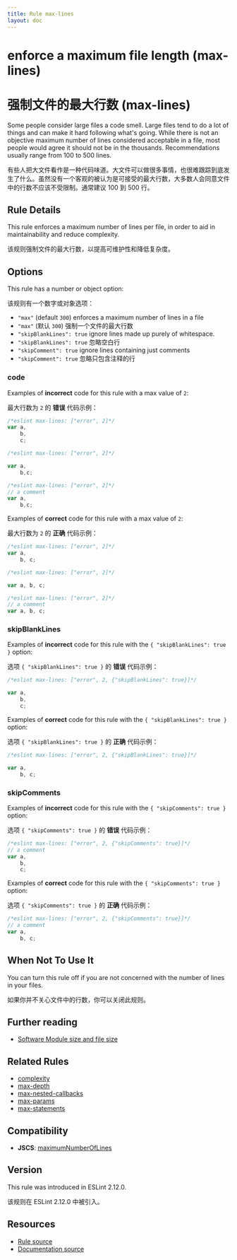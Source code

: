 ```yaml
---
title: Rule max-lines
layout: doc
---
```

<!-- Note: No pull requests accepted for this file. See README.md in the root directory for details. -->

# enforce a maximum file length (max-lines)

# 强制文件的最大行数 (max-lines)

Some people consider large files a code smell. Large files tend to do a lot of things and can make it hard following what's going. While there is not an objective maximum number of lines considered acceptable in a file, most people would agree it should not be in the thousands. Recommendations usually range from 100 to 500 lines.

有些人把大文件看作是一种代码味道。大文件可以做很多事情，也很难跟踪到底发生了什么。虽然没有一个客观的被认为是可接受的最大行数，大多数人会同意文件中的行数不应该不受限制。通常建议 100 到 500 行。

## Rule Details

This rule enforces a maximum number of lines per file, in order to aid in maintainability and reduce complexity.

该规则强制文件的最大行数，以提高可维护性和降低复杂度。

## Options

This rule has a number or object option:

该规则有一个数字或对象选项：

* `"max"` (default `300`) enforces a maximum number of lines in a file
* `"max"` (默认 `300`) 强制一个文件的最大行数
* `"skipBlankLines": true` ignore lines made up purely of whitespace.
* `"skipBlankLines": true` 忽略空白行
* `"skipComment": true` ignore lines containing just comments
* `"skipComment": true` 忽略只包含注释的行

### code

Examples of **incorrect** code for this rule with a max value of `2`:

最大行数为 `2` 的 **错误** 代码示例：

```js
/*eslint max-lines: ["error", 2]*/
var a,
    b,
    c;
```

```js
/*eslint max-lines: ["error", 2]*/

var a,
    b,c;
```

```js
/*eslint max-lines: ["error", 2]*/
// a comment
var a,
    b,c;
```

Examples of **correct** code for this rule with a max value of `2`:

最大行数为 `2` 的 **正确** 代码示例：

```js
/*eslint max-lines: ["error", 2]*/
var a,
    b, c;
```

```js
/*eslint max-lines: ["error", 2]*/

var a, b, c;
```

```js
/*eslint max-lines: ["error", 2]*/
// a comment
var a, b, c;
```

### skipBlankLines

Examples of **incorrect** code for this rule with the `{ "skipBlankLines": true }` option:

选项 `{ "skipBlankLines": true }` 的 **错误** 代码示例：

```js
/*eslint max-lines: ["error", 2, {"skipBlankLines": true}]*/

var a,
    b,
    c;
```

Examples of **correct** code for this rule with the `{ "skipBlankLines": true }` option:

选项 `{ "skipBlankLines": true }` 的 **正确** 代码示例：

```js
/*eslint max-lines: ["error", 2, {"skipBlankLines": true}]*/

var a,
    b, c;
```

### skipComments

Examples of **incorrect** code for this rule with the `{ "skipComments": true }` option:

选项 `{ "skipComments": true }` 的 **错误** 代码示例：

```js
/*eslint max-lines: ["error", 2, {"skipComments": true}]*/
// a comment
var a,
    b,
    c;
```

Examples of **correct** code for this rule with the `{ "skipComments": true }` option:

选项 `{ "skipComments": true }` 的 **正确** 代码示例：

```js
/*eslint max-lines: ["error", 2, {"skipComments": true}]*/
// a comment
var a,
    b, c;
```

## When Not To Use It

You can turn this rule off if you are not concerned with the number of lines in your files.

如果你并不关心文件中的行数，你可以关闭此规则。

## Further reading

* [Software Module size and file size](http://www.mind2b.com/component/content/article/24-software-module-size-and-file-size)

## Related Rules

* [complexity](complexity)
* [max-depth](max-depth)
* [max-nested-callbacks](max-nested-callbacks)
* [max-params](max-params)
* [max-statements](max-statements)

## Compatibility

* **JSCS**: [maximumNumberOfLines](http://jscs.info/rule/maximumNumberOfLines)

## Version

This rule was introduced in ESLint 2.12.0.

该规则在 ESLint 2.12.0 中被引入。

## Resources

* [Rule source](https://github.com/eslint/eslint/tree/master/lib/rules/max-lines.js)
* [Documentation source](https://github.com/eslint/eslint/tree/master/docs/rules/max-lines.md)
